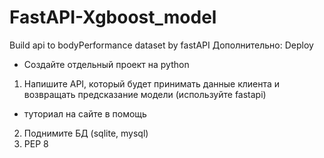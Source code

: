 # FastAPI-Xgboost_model
Build api to bodyPerformance dataset by fastAPI
Дополнительно: Deploy
 - Создайте отдельный проект на python

1. Напишите API, который будет принимать данные клиента и возвращать предсказание модели (используйте fastapi)
  - туториал на сайте в помощь
2. Поднимите БД (sqlite, mysql)
3. PEP 8

